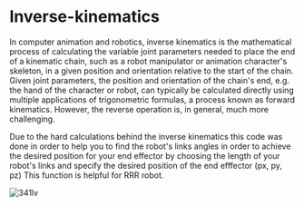 # Inverse-kinematics
In computer animation and robotics, inverse kinematics is the mathematical process of calculating the variable joint parameters needed to place the end of a kinematic chain, such as a robot manipulator or animation character's skeleton, in a given position and orientation relative to the start of the chain. Given joint parameters, the position and orientation of the chain's end, e.g. the hand of the character or robot, can typically be calculated directly using multiple applications of trigonometric formulas, a process known as forward kinematics. However, the reverse operation is, in general, much more challenging.

Due to the hard calculations behind the inverse kinematics this code was done in order to help you to find the robot's links angles in order to achieve the desired position for your end effector by choosing the length of your robot's links and specify the desired position of the end efffector (px, py, pz) 
This function is helpful for RRR robot.

![341lv](https://user-images.githubusercontent.com/63423744/177005618-e824df75-7165-41d1-826a-c0b4af11992d.png)
